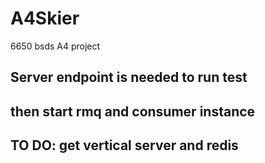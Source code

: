 # A4Skier
6650 bsds A4 project

## Server endpoint is needed to run test
## then start rmq and consumer instance

## TO DO: get vertical server and redis
